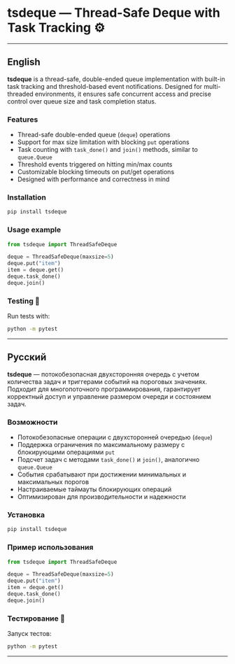 # tsdeque — Thread-Safe Deque with Task Tracking ⚙️

---

## English

**tsdeque** is a thread-safe, double-ended queue implementation with built-in task tracking and threshold-based event notifications. Designed for multi-threaded environments, it ensures safe concurrent access and precise control over queue size and task completion status.

### Features
- Thread-safe double-ended queue (`deque`) operations  
- Support for max size limitation with blocking `put` operations  
- Task counting with `task_done()` and `join()` methods, similar to `queue.Queue`  
- Threshold events triggered on hitting min/max counts  
- Customizable blocking timeouts on put/get operations  
- Designed with performance and correctness in mind  

### Installation
```bash
pip install tsdeque
````

### Usage example

```python
from tsdeque import ThreadSafeDeque

deque = ThreadSafeDeque(maxsize=5)
deque.put("item")
item = deque.get()
deque.task_done()
deque.join()
```

### Testing 🧪

Run tests with:

```bash
python -m pytest
```

---

## Русский

**tsdeque** — потокобезопасная двухсторонняя очередь с учетом количества задач и триггерами событий на пороговых значениях. Подходит для многопоточного программирования, гарантирует корректный доступ и управление размером очереди и состоянием задач.

### Возможности

* Потокобезопасные операции с двухсторонней очередью (`deque`)
* Поддержка ограничения по максимальному размеру с блокирующими операциями `put`
* Подсчет задач с методами `task_done()` и `join()`, аналогично `queue.Queue`
* События срабатывают при достижении минимальных и максимальных порогов
* Настраиваемые таймауты блокирующих операций
* Оптимизирован для производительности и надежности

### Установка

```bash
pip install tsdeque
```

### Пример использования

```python
from tsdeque import ThreadSafeDeque

deque = ThreadSafeDeque(maxsize=5)
deque.put("item")
item = deque.get()
deque.task_done()
deque.join()
```

### Тестирование 🧪

Запуск тестов:

```bash
python -m pytest
```

---
